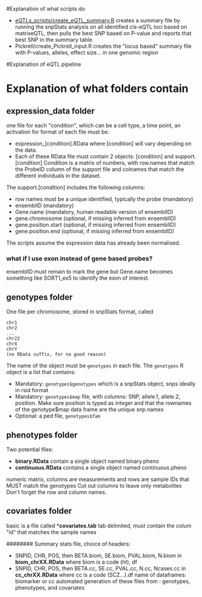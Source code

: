 #Explanation of what scripts do

* [eQTLs_scripts/create_eQTL_summary.R](https://github.com/vplagnol/eQTL_scripts/blob/master/eQTLs_scripts/create_eQTL_summary.R) creates a summary file by running the snpStats analysis on all identified cis-eQTL loci based on matrixeQTL, then pulls the best SNP based on P-value and reports that best SNP in the summary table.
* Pickrell/create_Pickrell_input.R creates the "locus based" summary file with P-values, alleles, effect size... in one genomic region


#Explanation of eQTL pipeline

# Explanation of what folders contain

## expression_data folder
one file for each "condition", which can be a cell type, a time point, an activation
for format of each file must be: 
* expression_[condition].RData 
where [condition] will vary depending on the data.
* Each of these RData file must contain 2 objects:
[condition] and support.[condition]
Condition is a matrix of numbers, with row.names that match the ProbeID column of the support file and colnames that match the different individuals in the dataset.

The support.[condition] includes the following columns:
* row names must be a unique identified, typically the probe (mandatory)
* ensemblID (mandatory)
* Gene.name (mandatory, human readable version of ensemblID)
* gene.chromosome (optional, if missing inferred from ensemblID) 
* gene.position.start (optional, if missing inferred from ensemblID) 
* gene.position.end (optional, if missing inferred from ensemblID) 

The scripts assume the expression data has already been normalised. 

### what if I use exon instead of gene based probes?

ensemblID must remain to mark the gene but Gene.name becomes something like SORT1_ex5 to identify the exon of interest.



## genotypes folder
One file per chromosome, stored in snpStats format, called
```
chr1
chr2
...
chr22
chrX
chrY
(no RData suffix, for no good reason)
```

The name of the object must be ```genotypes``` in each file. 
The ```genotypes``` R object is a list that contains:
* Mandatory: ```genotypes$genotypes``` which is a snpStats object, snps ideally in rsid format
* Mandatory: ```genotypes$map``` file, with columns: SNP, allele.1, allele.2, position. Make sure position is typed as integer and that the rownames of the genotype$map data frame are the unique snp.names 
* Optional: a ped file, ```genotypes$fam```

## phenotypes folder
Two potential files:
* **binary.RData** contain a single object named binary.pheno
* **continuous.RData** contains a single object named continuous.pheno

numeric matrix, columns are measurements and rows are sample IDs that MUST match the genotypes
Cut out columns to leave only metabolites
Don't forget the row and column names.

## covariates folder
basic is a file called
***covariates.tab**
tab delimited, must contain the colum "id" that matches the sample names





########
Summary stats file, choice of headers:
* SNPID, CHR, POS, then BETA.biom, SE.biom, PVAL.biom, N.biom in **biom_chrXX.RData** where biom is a code (ht), df
* SNPID, CHR, POS, then BETA.cc, SE.cc, PVAL.cc, N.cc, Ncases.cc in **cc_chrXX.RData** where cc is a code (SCZ...).df
name of dataframes: biomarker or cc
automated generation of these files from : genotypes, phenotypes, and covariates




